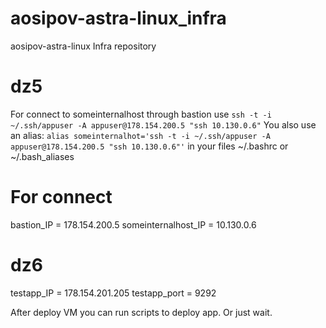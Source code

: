 # aosipov-astra-linux_infra
aosipov-astra-linux Infra repository

# dz5
For connect to someinternalhost through bastion use `ssh -t -i ~/.ssh/appuser -A appuser@178.154.200.5 "ssh 10.130.0.6"`
You also use an alias: `alias someinternalhot='ssh -t -i ~/.ssh/appuser -A appuser@178.154.200.5 "ssh 10.130.0.6"'` in your files ~/.bashrc or ~/.bash_aliases

# For connect
bastion_IP = 178.154.200.5
someinternalhost_IP = 10.130.0.6

# dz6
testapp_IP = 178.154.201.205
testapp_port = 9292

After deploy VM you can run scripts to deploy app. Or just wait.
